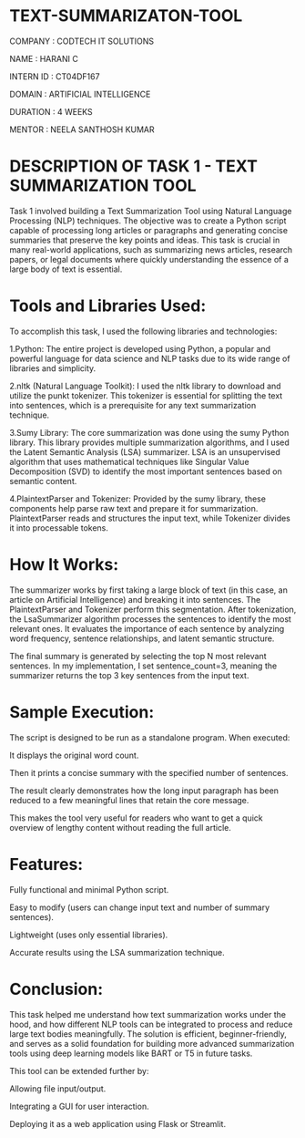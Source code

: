 # TEXT-SUMMARIZATON-TOOL

COMPANY : CODTECH IT SOLUTIONS

NAME : HARANI C

INTERN ID : CT04DF167

DOMAIN : ARTIFICIAL INTELLIGENCE

DURATION : 4 WEEKS

MENTOR : NEELA SANTHOSH KUMAR

# DESCRIPTION OF TASK 1 - TEXT SUMMARIZATION TOOL #

Task 1 involved building a Text Summarization Tool using Natural Language Processing (NLP) techniques. The objective was to create a Python script capable of processing long articles or paragraphs and generating concise summaries that preserve the key points and ideas. This task is crucial in many real-world applications, such as summarizing news articles, research papers, or legal documents where quickly understanding the essence of a large body of text is essential.

 # Tools and Libraries Used:
To accomplish this task, I used the following libraries and technologies:

1.Python: The entire project is developed using Python, a popular and powerful language for data science and NLP tasks due to its wide range of libraries and simplicity.

2.nltk (Natural Language Toolkit): I used the nltk library to download and utilize the punkt tokenizer. This tokenizer is essential for splitting the text into sentences, which is a prerequisite for any text summarization technique.

3.Sumy Library: The core summarization was done using the sumy Python library. This library provides multiple summarization algorithms, and I used the Latent Semantic Analysis (LSA) summarizer. LSA is an unsupervised algorithm that uses mathematical techniques like Singular Value Decomposition (SVD) to identify the most important sentences based on semantic content.

4.PlaintextParser and Tokenizer: Provided by the sumy library, these components help parse raw text and prepare it for summarization. PlaintextParser reads and structures the input text, while Tokenizer divides it into processable tokens.

# How It Works:
The summarizer works by first taking a large block of text (in this case, an article on Artificial Intelligence) and breaking it into sentences. The PlaintextParser and Tokenizer perform this segmentation. After tokenization, the LsaSummarizer algorithm processes the sentences to identify the most relevant ones. It evaluates the importance of each sentence by analyzing word frequency, sentence relationships, and latent semantic structure.

The final summary is generated by selecting the top N most relevant sentences. In my implementation, I set sentence_count=3, meaning the summarizer returns the top 3 key sentences from the input text.

# Sample Execution:
The script is designed to be run as a standalone program. When executed:

It displays the original word count.

Then it prints a concise summary with the specified number of sentences.

The result clearly demonstrates how the long input paragraph has been reduced to a few meaningful lines that retain the core message.

This makes the tool very useful for readers who want to get a quick overview of lengthy content without reading the full article.

# Features:
Fully functional and minimal Python script.

Easy to modify (users can change input text and number of summary sentences).

Lightweight (uses only essential libraries).

Accurate results using the LSA summarization technique.

# Conclusion:
This task helped me understand how text summarization works under the hood, and how different NLP tools can be integrated to process and reduce large text bodies meaningfully. The solution is efficient, beginner-friendly, and serves as a solid foundation for building more advanced summarization tools using deep learning models like BART or T5 in future tasks.

This tool can be extended further by:

Allowing file input/output.

Integrating a GUI for user interaction.

Deploying it as a web application using Flask or Streamlit.


